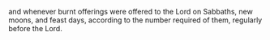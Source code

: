 and whenever burnt offerings were offered to the Lord on Sabbaths, new moons, and feast days, according to the number required of them, regularly before the Lord.
